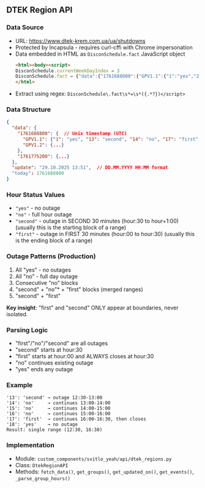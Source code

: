 ## DTEK Region API

### Data Source
- URL: https://www.dtek-krem.com.ua/ua/shutdowns
- Protected by Incapsula - requires curl-cffi with Chrome impersonation
- Data embedded in HTML as `DisconSchedule.fact` JavaScript object
  ```html
  <html><body><script>
  DisconSchedule.currentWeekDayIndex = 3
  DisconSchedule.fact = {"data":{"1761688800":{"GPV1.1":{"1":"yes","2":"yes","3":"yes","4":"yes","5":"yes","6":"yes","7":"yes","8":"yes","9":"yes","10":"yes","11":"yes","12":"yes","13":"second","14":"no","15":"no","16":"no","17":"first","18":"yes","19":"yes","20":"yes","21":"yes","22":"yes","23":"yes","24":"yes"},"GPV1.2":{...}}},"update":"29.10.2025 13:51","today":1761688800}</script><script type="text/javascript" src="/_Incapsula_Resource?ABC=123&ns=1&cb=123" async></script></body>
  </html>
  ```
- Extract using regex: `DisconSchedule\.fact\s*=\s*({.*?})</script>`

### Data Structure
```json
{
  "data": {
    "1761688800": {  // Unix timestamp (UTC)
      "GPV1.1": {"1": "yes", "13": "second", "14": "no", "17": "first", ...},
      "GPV1.2": {...}
    },
    "1761775200": {...}
  },
  "update": "29.10.2025 13:51",  // DD.MM.YYYY HH:MM format
  "today": 1761688800
}
```

### Hour Status Values
- `"yes"` - no outage
- `"no"` - full hour outage
- `"second"` - outage in SECOND 30 minutes (hour:30 to hour+1:00) (usually this is the starting block of a range)
- `"first"` - outage in FIRST 30 minutes (hour:00 to hour:30) (usually this is the ending block of a range)

### Outage Patterns (Production)
1. All "yes" - no outages
2. All "no" - full day outage
3. Consecutive "no" blocks
4. "second" + "no"* + "first" blocks (merged ranges)
5. "second" + "first"

**Key insight**: "first" and "second" ONLY appear at boundaries, never isolated.

### Parsing Logic
- "first"/"no"/"second" are all outages
- "second" starts at hour:30
- "first" starts at hour:00 and ALWAYS closes at hour:30
- "no" continues existing outage
- "yes" ends any outage

### Example
```
'13': 'second' → outage 12:30-13:00
'14': 'no'     → continues 13:00-14:00
'15': 'no'     → continues 14:00-15:00
'16': 'no'     → continues 15:00-16:00
'17': 'first'  → continues 16:00-16:30, then closes
'18': 'yes'    → no outage
Result: single range (12:30, 16:30)
```

### Implementation
- Module: `custom_components/svitlo_yeah/api/dtek_regions.py`
- Class: `DtekRegionAPI`
- Methods: `fetch_data()`, `get_groups()`, `get_updated_on()`, `get_events()`, `_parse_group_hours()`
